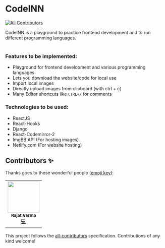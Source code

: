 # CodeINN
<!-- ALL-CONTRIBUTORS-BADGE:START - Do not remove or modify this section -->
[![All Contributors](https://img.shields.io/badge/all_contributors-1-orange.svg?style=flat-square)](#contributors-)
<!-- ALL-CONTRIBUTORS-BADGE:END -->

CodeINN is a playground to practice frontend development and to run different programming languages.
<br /><br />

### Features to be implemented:

- Playground for frontend development and various programming languages
- Lets you download the website/code for local use
- Import local images
- Directly upload images from clipboard (with ctrl + c)
- Many Editor shortcuts like `CTRL+/` for comments

### Technologies to be used:

- ReactJS
- React-Hooks
- Django
- React-Codemirror-2
- ImgBB API (For hosting images)
- Netlify.com (For website hosting)

## Contributors ✨

Thanks goes to these wonderful people ([emoji key](https://allcontributors.org/docs/en/emoji-key)):

<!-- ALL-CONTRIBUTORS-LIST:START - Do not remove or modify this section -->
<!-- prettier-ignore-start -->
<!-- markdownlint-disable -->
<table>
  <tr>
    <td align="center"><a href="https://rajat2502.github.io/portfolio/"><img src="https://avatars2.githubusercontent.com/u/42200276?v=4" width="100px;" alt=""/><br /><sub><b>Rajat Verma</b></sub></a><br /><a href="https://github.com/rajat2502/CodeINN/commits?author=rajat2502" title="Code">💻</a></td>
  </tr>
</table>

<!-- markdownlint-enable -->
<!-- prettier-ignore-end -->
<!-- ALL-CONTRIBUTORS-LIST:END -->

This project follows the [all-contributors](https://github.com/all-contributors/all-contributors) specification. Contributions of any kind welcome!